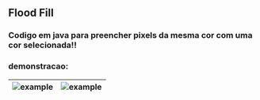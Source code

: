 ## Flood Fill

### Codigo em java para preencher pixels da mesma cor com uma cor selecionada!!


### demonstracao:

| ![example](docs/demo1.gif) | ![example](docs/demo2.gif) |
|----------------------------|--------------------|

